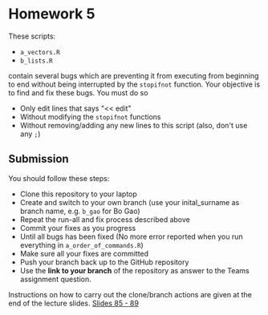 # Homework 5

These scripts:

- `a_vectors.R`
- `b_lists.R`

contain several bugs which are preventing it from executing
from beginning to end without being interrupted by the `stopifnot` function.
Your objective is to find and fix these bugs. You must do so

- Only edit lines that says "<< edit"
- Without modifying the `stopifnot` functions
- Without removing/adding any new lines to this script (also, don't use any `;`)

## Submission

You should follow these steps:

- Clone this repository to your laptop
- Create and switch to your own branch (use your inital_surname as branch name, e.g. `b_gao` for Bo Gao)
- Repeat the run-all and fix process described above
- Commit your fixes as you progress
- Until all bugs has been fixed (No more error reported when you run everything in `a_order_of_commands.R`)
- Make sure all your fixes are committed
- Push your branch back up to the GitHub repository
- Use the **link to your branch** of the repository as answer to the Teams assignment question.
    
Instructions on how to carry out the clone/branch actions are given at the end of the lecture slides.
[Slides 85 - 89](https://github.com/oxford-mgh-2526/intro-r-lectures/blob/main/slides/1_R_dev_tools.pdf)

